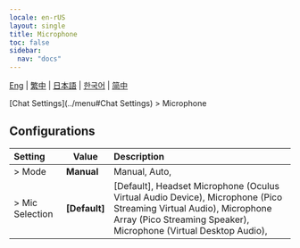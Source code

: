 ```yaml
---
locale: en-rUS
layout: single
title: Microphone
toc: false
sidebar:
  nav: "docs"
---
```

[Eng](/dancexr/menu/2025.5/chat/microphone) | [繁中](/tw/dancexr/menu/2025.5/chat/microphone) | [日本語](/jp/dancexr/menu/2025.5/chat/microphone) | [한국어](/kr/dancexr/menu/2025.5/chat/microphone) | [简中](/zh/dancexr/menu/2025.5/chat/microphone)

[Chat Settings](../menu#Chat Settings) > Microphone

## Configurations

| Setting | Value | Description |
| :--- | --- | :--- |
| > Mode | **Manual** | Manual, Auto,  |
| > Mic Selection | **[Default]** | [Default], Headset Microphone (Oculus Virtual Audio Device), Microphone (Pico Streaming Virtual Audio), Microphone Array (Pico Streaming Speaker), Microphone (Virtual Desktop Audio),  |
